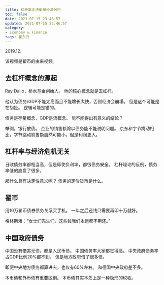 ```yaml
---
title: 杠杆率无法衡量经济风险
toc: false
date: 2021-07-15 23:46:57
updated: 2021-07-15 23:46:57
category: 
- Economy & Finance
tags: 翟东升
---
```

<!-- omit in toc -->

2019.12.

该视频是翟币的由来视频。

<!-- more -->

## 去杠杆概念的源起

Ray Dalio，桥水基金创始人。
他的核心概念就是去杠杆。

他认为债务/GDP不能太高而且不能增长太快，否则经济会崩塌。
但是这个可能是在胡扯。
逻辑可能是错的。

债务是存量概念，GDP是流概念。
能不能得出有意义的结论？

举例，银行放债。
企业的销售额除以债务能不能说明问题。
京东和字节跳动相比，字节跳动销售额虽然可能小，但是利润更大。

## 杠杆率与经济危机无关

日欧债务率都相当高，但是即使负利率，都很债务安全。
杠杆理论的反例，债务率低的崩盘了很多。

那什么具有决定性意义呢？
债务的定价货币是什么。

## 翟币

用10万翟币债券债务关系买手机。
一年之后还钱只需要再印十万就好。

格林斯潘：“女士们先生们，这些钱我们永远都不用还。”

## 中国政府债务

中国没有借美元债，都是人民币债。
中国债务率大家都觉得高。
中央政府债务率占GDP比例20%都不到。
但是地方政府借了很多债。

即便中央地方债务都算进去，也仅有60%左右。
和德国中央政府差不多。

本币债和外币债有重要区别。
本币债其实本质上是一种隐形的税收。
